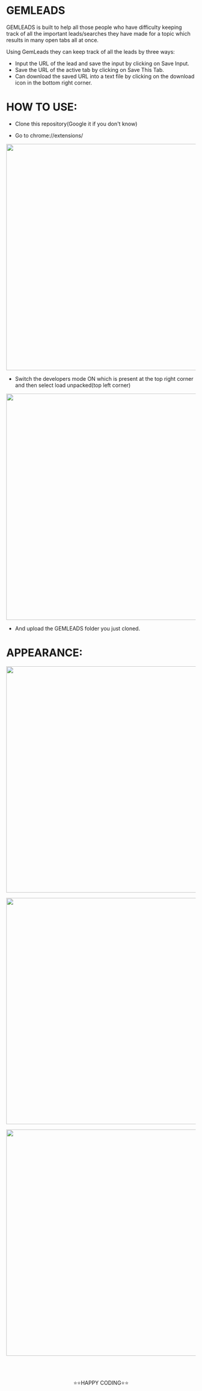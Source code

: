 # GEMLEADS
GEMLEADS is built to help all those people who have difficulty keeping track of all the important leads/searches they have made for a topic which results 
in many open tabs all at once.

Using GemLeads they can keep track of all the leads by three ways: 

* Input the URL of the lead and save the input by clicking on Save Input.
* Save the URL of the active tab by clicking on Save This Tab. 
* Can download the saved URL into a text file by clicking on the download icon in the bottom right corner.


# HOW TO USE:

* Clone this repository(Google it if you don't know)

* Go to chrome://extensions/
<p align="center">
  <img src="https://www.greengeeks.com/tutorials/wp-content/uploads/2019/05/Chrome-Extensions-Page.png" width="600" >
</p>

* Switch the developers mode ON which is present at the top right corner and then select load unpacked(top left corner)
<p align="center">
  <img src="https://ui.vision/Content/Images/chrome-extension-install-dev-mode.png" width="600" >
</p>

* And upload the GEMLEADS folder you just cloned.

# APPEARANCE:

<p align="center">
  <img src="https://user-images.githubusercontent.com/64798478/147520223-bb1ba1b2-8b15-4eeb-8f35-530e47e748f8.PNG" width="600" >
</p>

<p align="center">
  <img src="https://user-images.githubusercontent.com/64798478/147520285-1571c009-8066-4b7c-be38-a22b82eb48e9.PNG" width="600" >
</p>

<p align="center">
  <img src="https://user-images.githubusercontent.com/64798478/147520339-72237ed4-2508-4ee7-9305-3c3c8761bc57.PNG" width="600" >
</p>


<br><br>
<p align="center">⭐⭐HAPPY CODING⭐⭐
</p>

